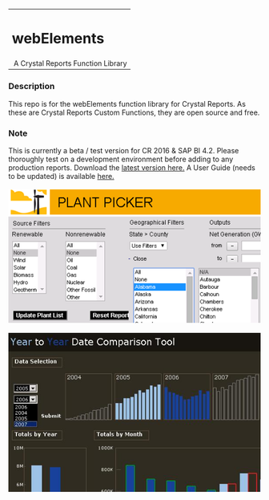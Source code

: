 <table width=100% border=0>
<tr ><td colspan=2><h1>webElements</h1></td></tr>
<tr><td>&nbsp;A Crystal Reports Function Library</td>
</table>

### Description

This repo is for the webElements function library for Crystal Reports. As these are Crystal Reports Custom Functions, they are open source and free. 

### Note

This is currently a beta / test version for CR 2016 & SAP BI 4.2.  Please thoroughly test on a development environment before adding to any production reports. Download the [latest version here.](https://github.com/saphanaacademy/biReports/blob/master/webelements/webElementsMasterReport430_20230125.rpt)  A User Guide (needs to be updated) is available [here.](https://github.com/saphanaacademy/biReports/blob/master/webelements/webElements%20User%20Guide%20247.pdf)
<br><br>
![wepic](/webelements/admin/Picture4.png)
<br><br>
![wepic](/webelements/admin/ytycomp_65821.jpg)
